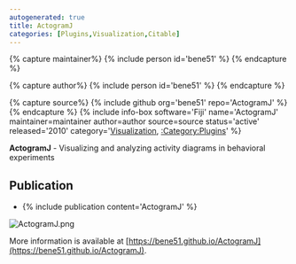 ```yaml
---
autogenerated: true
title: ActogramJ
categories: [Plugins,Visualization,Citable]
---
```


{% capture maintainer%}
{% include person id='bene51' %}
{% endcapture %}

{% capture author%}
{% include person id='bene51' %}
{% endcapture %}

{% capture source%}
{% include github org='bene51' repo='ActogramJ' %}
{% endcapture %}
{% include info-box software='Fiji' name='ActogramJ' maintainer=maintainer author=author source=source status='active' released='2010' category='[Visualization](Category_Visualization), [:Category:Plugins](Category_Plugins)' %}

**ActogramJ** - Visualizing and analyzing activity diagrams in behavioral experiments

## Publication

-   {% include publication content='ActogramJ' %}

![](/media/ActogramJ.png "ActogramJ.png")

More information is available at [https://bene51.github.io/ActogramJ](https://bene51.github.io/ActogramJ).

  

